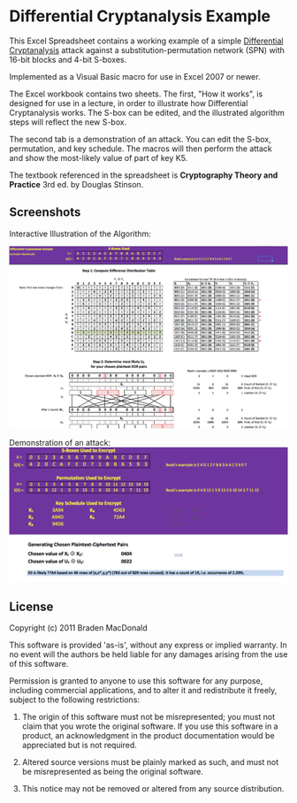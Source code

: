 Differential Cryptanalysis Example
==================================

This Excel Spreadsheet contains a working example of a simple [Differential
Cryptanalysis](http://en.wikipedia.org/wiki/Differential_cryptanalysis)
attack against a substitution-permutation network (SPN) with 16-bit blocks and
4-bit S-boxes.

Implemented as a Visual Basic macro for use in Excel 2007 or newer.

The Excel workbook contains two sheets. The first, "How it works", is designed
for use in a lecture, in order to illustrate how Differential Cryptanalysis
works. The S-box can be edited, and the illustrated algorithm steps will
reflect the new S-box.

The second tab is a demonstration of an attack. You can edit the S-box,
permutation, and key schedule. The macros will then perform the attack
and show the most-likely value of part of key K5.

The textbook referenced in the spreadsheet is **Cryptography Theory and
Practice** 3rd ed. by Douglas Stinson.

Screenshots
-----------

Interactive Illustration of the Algorithm:

![Screenshot 1: Interactive Illustration of the Algorithm](Screenshot1.png)

Demonstration of an attack:
![Screenshot 2: Demonstration of an attack](Screenshot2.png)


License
-------

Copyright (c) 2011 Braden MacDonald

This software is provided 'as-is', without any express or implied
warranty. In no event will the authors be held liable for any damages
arising from the use of this software.

Permission is granted to anyone to use this software for any purpose,
including commercial applications, and to alter it and redistribute it
freely, subject to the following restrictions:

   1. The origin of this software must not be misrepresented; you must not
   claim that you wrote the original software. If you use this software
   in a product, an acknowledgment in the product documentation would be
   appreciated but is not required.

   2. Altered source versions must be plainly marked as such, and must not be
   misrepresented as being the original software.

   3. This notice may not be removed or altered from any source
   distribution.
